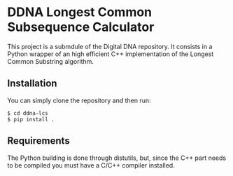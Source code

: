 # DDNA Longest Common Subsequence Calculator
This project is a submdule of the Digital DNA repository. It consists in a Python wrapper of an high efficient C++ implementation of the Longest Common Substring algorithm.
## Installation
You can simply clone the repository and then run:
```
$ cd ddna-lcs
$ pip install .
```
## Requirements
The Python building is done through distutils, but, since the C++ part needs to be compiled you must have a C/C++ compiler installed.